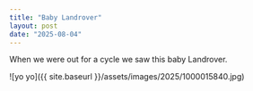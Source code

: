 ```yaml
---
title: "Baby Landrover"
layout: post
date: "2025-08-04"
---
```


When we were out for a cycle we saw this baby Landrover.

![yo yo]({{ site.baseurl }}/assets/images/2025/1000015840.jpg)
